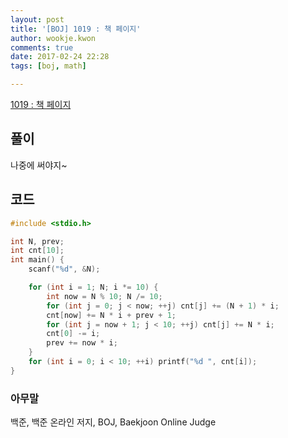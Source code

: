 ```yaml
---
layout: post
title: '[BOJ] 1019 : 책 페이지'
author: wookje.kwon
comments: true
date: 2017-02-24 22:28
tags: [boj, math]

---
```


[1019 : 책 페이지](https://www.acmicpc.net/problem/1019)

## 풀이

나중에 써야지~

## 코드

```cpp
#include <stdio.h>

int N, prev;
int cnt[10];
int main() {
	scanf("%d", &N);

	for (int i = 1; N; i *= 10) {
		int now = N % 10; N /= 10;
		for (int j = 0; j < now; ++j) cnt[j] += (N + 1) * i;
		cnt[now] += N * i + prev + 1;
		for (int j = now + 1; j < 10; ++j) cnt[j] += N * i;
		cnt[0] -= i;
		prev += now * i;
	}
	for (int i = 0; i < 10; ++i) printf("%d ", cnt[i]);
}
```

### 아무말  
백준, 백준 온라인 저지, BOJ, Baekjoon Online Judge